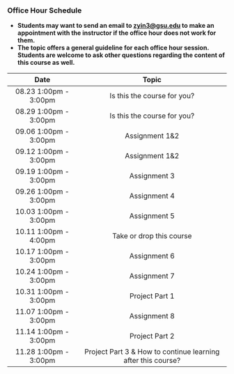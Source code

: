 ### Office Hour Schedule

+ **Students may want to send an email to zyin3@gsu.edu to make an appointment with the instructor if the office hour does not work for them.**
+ **The topic offers a general guideline for each office hour session. Students are welcome to ask other questions regarding the content of this course as well.**

| Date                 | Topic                              |
|:--------------------:| :---------------------------------:|
| 08.23 1:00pm - 3:00pm | Is this the course for you? |
| 08.29 1:00pm - 3:00pm | Is this the course for you? |
| 09.06 1:00pm - 3:00pm | Assignment 1&2 |                  
| 09.12 1:00pm - 3:00pm | Assignment 1&2 |
| 09.19 1:00pm - 3:00pm | Assignment 3 |      
| 09.26 1:00pm - 3:00pm | Assignment 4 |         
| 10.03 1:00pm - 3:00pm | Assignment 5 | 
| 10.11 1:00pm - 4:00pm | Take or drop this course|
| 10.17 1:00pm - 3:00pm | Assignment 6 | 
| 10.24 1:00pm - 3:00pm | Assignment 7 |    
| 10.31 1:00pm - 3:00pm | Project Part 1 | 
| 11.07 1:00pm - 3:00pm | Assignment 8 | 
| 11.14 1:00pm - 3:00pm | Project Part 2 | 
| 11.28 1:00pm - 3:00pm | Project Part 3 & How to continue learning after this course?|
